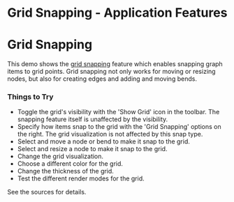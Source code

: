 <!--
 //////////////////////////////////////////////////////////////////////////////
 // @license
 // This file is part of yFiles for HTML 2.6.
 // Use is subject to license terms.
 //
 // Copyright (c) 2000-2024 by yWorks GmbH, Vor dem Kreuzberg 28,
 // 72070 Tuebingen, Germany. All rights reserved.
 //
 //////////////////////////////////////////////////////////////////////////////
-->
# Grid Snapping - Application Features

# Grid Snapping

This demo shows the [grid snapping](https://docs.yworks.com/yfileshtml/#/dguide/interaction-grid_snapping) feature which enables snapping graph items to grid points. Grid snapping not only works for moving or resizing nodes, but also for creating edges and adding and moving bends.

### Things to Try

- Toggle the grid's visibility with the 'Show Grid' icon in the toolbar. The snapping feature itself is unaffected by the visibility.
- Specify how items snap to the grid with the 'Grid Snapping' options on the right. The grid visualization is not affected by this snap type.
- Select and move a node or bend to make it snap to the grid.
- Select and resize a node to make it snap to the grid.
- Change the grid visualization.
- Choose a different color for the grid.
- Change the thickness of the grid.
- Test the different render modes for the grid.

See the sources for details.
